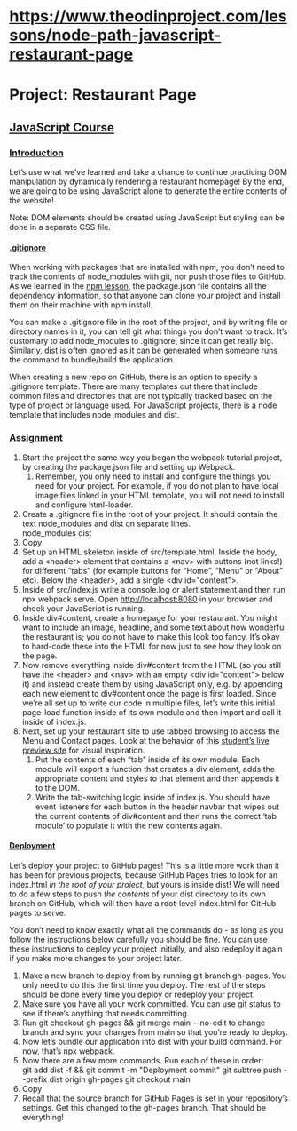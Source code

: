 # **https://www.theodinproject.com/lessons/node-path-javascript-restaurant-page**

# 

# **Project: Restaurant Page**

## [**JavaScript Course**](https://www.theodinproject.com/paths/full-stack-javascript/courses/javascript)

### [**Introduction**](https://www.theodinproject.com/lessons/node-path-javascript-restaurant-page#introduction)

Let’s use what we’ve learned and take a chance to continue practicing DOM manipulation by dynamically rendering a restaurant homepage\! By the end, we are going to be using JavaScript alone to generate the entire contents of the website\!

Note: DOM elements should be created using JavaScript but styling can be done in a separate CSS file.

#### [.gitignore](https://www.theodinproject.com/lessons/node-path-javascript-restaurant-page#gitignore)

When working with packages that are installed with npm, you don’t need to track the contents of node\_modules with git, nor push those files to GitHub. As we learned in the [npm lesson](https://www.theodinproject.com/lessons/node-path-javascript-npm), the package.json file contains all the dependency information, so that anyone can clone your project and install them on their machine with npm install.

You can make a .gitignore file in the root of the project, and by writing file or directory names in it, you can tell git what things you don’t want to track. It’s customary to add node\_modules to .gitignore, since it can get really big. Similarly, dist is often ignored as it can be generated when someone runs the command to bundle/build the application.

When creating a new repo on GitHub, there is an option to specify a .gitignore template. There are many templates out there that include common files and directories that are not typically tracked based on the type of project or language used. For JavaScript projects, there is a node template that includes node\_modules and dist.

### [**Assignment**](https://www.theodinproject.com/lessons/node-path-javascript-restaurant-page#assignment)

1. Start the project the same way you began the webpack tutorial project, by creating the package.json file and setting up Webpack.  
   1. Remember, you only need to install and configure the things you need for your project. For example, if you do not plan to have local image files linked in your HTML template, you will not need to install and configure html-loader.  
2. Create a .gitignore file in the root of your project. It should contain the text node\_modules and dist on separate lines.  
   node\_modules dist  
3. Copy  
4. Set up an HTML skeleton inside of src/template.html. Inside the body, add a \<header\> element that contains a \<nav\> with buttons (not links\!) for different “tabs” (for example buttons for “Home”, “Menu” or “About” etc). Below the \<header\>, add a single \<div id="content"\>.  
5. Inside of src/index.js write a console.log or alert statement and then run npx webpack serve. Open [http://localhost:8080](http://localhost:8080/) in your browser and check your JavaScript is running.  
6. Inside div\#content, create a homepage for your restaurant. You might want to include an image, headline, and some text about how wonderful the restaurant is; you do not have to make this look too fancy. It’s okay to hard-code these into the HTML for now just to see how they look on the page.  
7. Now remove everything inside div\#content from the HTML (so you still have the \<header\> and \<nav\> with an empty \<div id="content"\> below it) and instead create them by using JavaScript only, e.g. by appending each new element to div\#content once the page is first loaded. Since we’re all set up to write our code in multiple files, let’s write this initial page-load function inside of its own module and then import and call it inside of index.js.  
8. Next, set up your restaurant site to use tabbed browsing to access the Menu and Contact pages. Look at the behavior of this [student’s live preview site](https://web.archive.org/web/20221024060550/https://eckben.github.io/bearysBreakfastBar/) for visual inspiration.  
   1. Put the contents of each “tab” inside of its own module. Each module will export a function that creates a div element, adds the appropriate content and styles to that element and then appends it to the DOM.  
   2. Write the tab-switching logic inside of index.js. You should have event listeners for each button in the header navbar that wipes out the current contents of div\#content and then runs the correct ‘tab module’ to populate it with the new contents again.

#### [Deployment](https://www.theodinproject.com/lessons/node-path-javascript-restaurant-page#deployment)

Let’s deploy your project to GitHub pages\! This is a little more work than it has been for previous projects, because GitHub Pages tries to look for an index.html *in the root of your project*, but yours is inside dist\! We will need to do a few steps to push *the contents* of your dist directory to its own branch on GitHub, which will then have a root-level index.html for GitHub pages to serve.

You don’t need to know exactly what all the commands do \- as long as you follow the instructions below carefully you should be fine. You can use these instructions to deploy your project initially, and also redeploy it again if you make more changes to your project later.

1. Make a new branch to deploy from by running git branch gh-pages. You only need to do this the first time you deploy. The rest of the steps should be done every time you deploy or redeploy your project.  
2. Make sure you have all your work committed. You can use git status to see if there’s anything that needs committing.  
3. Run git checkout gh-pages && git merge main \--no-edit to change branch and sync your changes from main so that you’re ready to deploy.  
4. Now let’s bundle our application into dist with your build command. For now, that’s npx webpack.  
5. Now there are a few more commands. Run each of these in order:  
   git add dist \-f && git commit \-m "Deployment commit" git subtree push \--prefix dist origin gh-pages git checkout main  
6. Copy  
7. Recall that the source branch for GitHub Pages is set in your repository’s settings. Get this changed to the gh-pages branch. That should be everything\!

